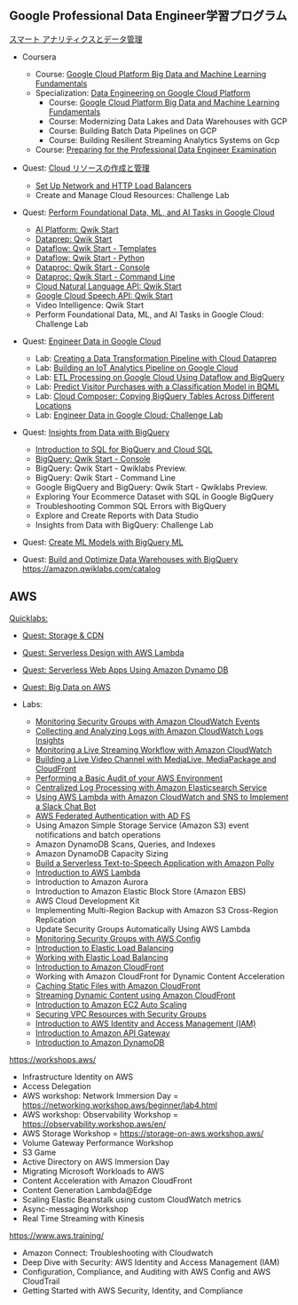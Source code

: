 ## Google Professional Data Engineer学習プログラム 
[スマート アナリティクスとデータ管理](https://cloud.google.com/training/data-ml?hl=ja#data-engineer-learning-path)

- Coursera
  - Course: [Google Cloud Platform Big Data and Machine Learning Fundamentals](https://www.coursera.org/learn/gcp-big-data-ml-fundamentals)
  - Specialization: [Data Engineering on Google Cloud Platform](https://www.coursera.org/specializations/gcp-data-machine-learning)
    - Course: [Google Cloud Platform Big Data and Machine Learning Fundamentals](https://www.coursera.org/learn/gcp-big-data-ml-fundamentals)
    - Course: Modernizing Data Lakes and Data Warehouses with GCP
    - Course: Building Batch Data Pipelines on GCP
    - Course: Building Resilient Streaming Analytics Systems on Gcp
  - Course: [Preparing for the Professional Data Engineer Examination](https://www.coursera.org/learn/preparing-cloud-professional-data-engineer-exam)


- Quest: [Cloud リソースの作成と管理](https://google.qwiklabs.com/focuses/12007?parent=catalog)
  - [Set Up Network and HTTP Load Balancers](https://google.qwiklabs.com/focuses/12007?parent=catalog)
  - Create and Manage Cloud Resources: Challenge Lab
- Quest: [Perform Foundational Data, ML, and AI Tasks in Google Cloud](https://google.qwiklabs.com/quests/117)
  - [AI Platform: Qwik Start](https://google.qwiklabs.com/focuses/581?parent=catalog)
  - [Dataprep: Qwik Start](https://google.qwiklabs.com/focuses/584?parent=catalog)
  - [Dataflow: Qwik Start - Templates](https://google.qwiklabs.com/focuses/1101?parent=catalog)
  - [Dataflow: Qwik Start - Python](https://google.qwiklabs.com/focuses/1100?parent=catalog)
  - [Dataproc: Qwik Start - Console](https://www.qwiklabs.com/focuses/586?catalog_rank=%7B%22rank%22%3A8%2C%22num_filters%22%3A0%2C%22has_search%22%3Atrue%7D&parent=catalog&search_id=11076742)
  - [Dataproc: Qwik Start - Command Line](https://www.qwiklabs.com/focuses/585?catalog_rank=%7B%22rank%22%3A9%2C%22num_filters%22%3A0%2C%22has_search%22%3Atrue%7D&parent=catalog&search_id=11076367)
  - [Cloud Natural Language API: Qwik Start](https://google.qwiklabs.com/focuses/582?parent=catalog)
  - [Google Cloud Speech API: Qwik Start](https://google.qwiklabs.com/focuses/588?catalog_rank=%7B%22rank%22%3A1%2C%22num_filters%22%3A0%2C%22has_search%22%3Atrue%7D&parent=catalog&search_id=111135560)
  - Video Intelligence: Qwik Start
  - Perform Foundational Data, ML, and AI Tasks in Google Cloud: Challenge Lab
- Quest: [Engineer Data in Google Cloud](https://google.qwiklabs.com/quests/132)
  - Lab: [Creating a Data Transformation Pipeline with Cloud Dataprep](https://google.qwiklabs.com/focuses/4415?parent=catalog)
  - Lab: [Building an IoT Analytics Pipeline on Google Cloud](https://google.qwiklabs.com/focuses/605?parent=catalog)
  - Lab: [ETL Processing on Google Cloud Using Dataflow and BigQuery](https://google.qwiklabs.com/focuses/3460?parent=catalog)
  - Lab: [Predict Visitor Purchases with a Classification Model in BQML](https://google.qwiklabs.com/focuses/1794?parent=catalog)
  - Lab: [Cloud Composer: Copying BigQuery Tables Across Different Locations](https://google.qwiklabs.com/focuses/3528?parent=catalog)
  - Lab: [Engineer Data in Google Cloud: Challenge Lab](https://google.qwiklabs.com/focuses/12379?parent=catalog)
- Quest: [Insights from Data with BigQuery](https://google.qwiklabs.com/quests/123)
  - [Introduction to SQL for BigQuery and Cloud SQL](https://google.qwiklabs.com/focuses/2802?parent=catalog#)
  - [BigQuery: Qwik Start - Console](https://google.qwiklabs.com/focuses/1145?catalog_rank=%7B%22rank%22%3A1%2C%22num_filters%22%3A0%2C%22has_search%22%3Atrue%7D&parent=catalog&search_id=11308724)
  - BigQuery: Qwik Start - Qwiklabs Preview.
  - BigQuery: Qwik Start - Command Line
  - Google BigQuery and BigQuery: Qwik Start - Qwiklabs Preview.
  - Exploring Your Ecommerce Dataset with SQL in Google BigQuery
  - Troubleshooting Common SQL Errors with BigQuery
  - Explore and Create Reports with Data Studio
  - Insights from Data with BigQuery: Challenge Lab
- Quest: [Create ML Models with BigQuery ML](https://google.qwiklabs.com/quests/146)
- Quest: [Build and Optimize Data Warehouses with BigQuery](https://google.qwiklabs.com/quests/147)
https://amazon.qwiklabs.com/catalog

## AWS

[Quicklabs:](https://www.qwiklabs.com/catalog?cloud=AWS&per_page=50)

- [Quest: Storage & CDN](https://amazon.qwiklabs.com/quests/9)
- [Quest: Serverless Design with AWS Lambda](https://amazon.qwiklabs.com/quests/17)
- [Quest: Serverless Web Apps Using Amazon Dynamo DB](https://amazon.qwiklabs.com/quests/21)
- [Quest: Big Data on AWS](https://amazon.qwiklabs.com/quests/5)

- Labs:
  - [Monitoring Security Groups with Amazon CloudWatch Events](https://www.qwiklabs.com/focuses/15504?catalog_rank=%7B%22rank%22%3A1%2C%22num_filters%22%3A1%2C%22has_search%22%3Atrue%7D&parent=catalog&search_id=10847282)
  - [Collecting and Analyzing Logs with Amazon CloudWatch Logs Insights](https://www.qwiklabs.com/focuses/15723?catalog_rank=%7B%22rank%22%3A1%2C%22num_filters%22%3A1%2C%22has_search%22%3Atrue%7D&parent=catalog&search_id=10847693)
  - [Monitoring a Live Streaming Workflow with Amazon CloudWatch](https://www.qwiklabs.com/focuses/15884?catalog_rank=%7B%22rank%22%3A1%2C%22num_filters%22%3A1%2C%22has_search%22%3Atrue%7D&parent=catalog&search_id=10903683)
  - [Building a Live Video Channel with MediaLive, MediaPackage and CloudFront](https://www.qwiklabs.com/focuses/15593?catalog_rank=%7B%22rank%22%3A1%2C%22num_filters%22%3A0%2C%22has_search%22%3Atrue%7D&parent=catalog&search_id=10924515)
  - [Performing a Basic Audit of your AWS Environment](https://www.qwiklabs.com/focuses/14162?catalog_rank=%7B%22rank%22%3A1%2C%22num_filters%22%3A1%2C%22has_search%22%3Atrue%7D&parent=catalog&search_id=10924310)
  - [Centralized Log Processing with Amazon Elasticsearch Service](https://www.qwiklabs.com/focuses/15602?catalog_rank=%7B%22rank%22%3A1%2C%22num_filters%22%3A0%2C%22has_search%22%3Atrue%7D&parent=catalog&search_id=11028300)
  - [Using AWS Lambda with Amazon CloudWatch and SNS to Implement a Slack Chat Bot](https://www.qwiklabs.com/focuses/17697?catalog_rank=%7B%22rank%22%3A1%2C%22num_filters%22%3A1%2C%22has_search%22%3Atrue%7D&parent=catalog&search_id=10959359)
  - [AWS Federated Authentication with AD FS](https://www.qwiklabs.com/focuses/16312?catalog_rank=%7B%22rank%22%3A1%2C%22num_filters%22%3A1%2C%22has_search%22%3Atrue%7D&parent=catalog&search_id=11134531)
  - Using Amazon Simple Storage Service (Amazon S3) event notifications and batch operations
  - Amazon DynamoDB Scans, Queries, and Indexes
  - Amazon DynamoDB Capacity Sizing
  - [Build a Serverless Text-to-Speech Application with Amazon Polly](https://www.qwiklabs.com/focuses/17730?parent=catalog)
  - [Introduction to AWS Lambda](https://www.qwiklabs.com/focuses/16506?parent=catalog)
  - Introduction to Amazon Aurora
  - Introduction to Amazon Elastic Block Store (Amazon EBS)
  - AWS Cloud Development Kit
  - Implementing Multi-Region Backup with Amazon S3 Cross-Region Replication
  - Update Security Groups Automatically Using AWS Lambda
  - [Monitoring Security Groups with AWS Config](https://www.qwiklabs.com/focuses/17923?catalog_rank=%7B%22rank%22%3A1%2C%22num_filters%22%3A0%2C%22has_search%22%3Atrue%7D&parent=catalog&search_id=10812115)
  - [Introduction to Elastic Load Balancing](https://amazon.qwiklabs.com/focuses/16489?catalog_rank=%7B%22rank%22%3A1%2C%22num_filters%22%3A0%2C%22has_search%22%3Atrue%7D&parent=catalog&search_id=10697433)
  - [Working with Elastic Load Balancing](https://www.qwiklabs.com/focuses/14125?catalog_rank=%7B%22rank%22%3A17%2C%22num_filters%22%3A0%2C%22has_search%22%3Atrue%7D&parent=catalog&search_id=10765208)
  - [Introduction to Amazon CloudFront](https://amazon.qwiklabs.com/focuses/15612?catalog_rank=%7B%22rank%22%3A1%2C%22num_filters%22%3A0%2C%22has_search%22%3Atrue%7D&parent=catalog&search_id=10749653)
  - Working with Amazon CloudFront for Dynamic Content Acceleration
  - [Caching Static Files with Amazon CloudFront](https://www.qwiklabs.com/focuses/15568?parent=catalog)
  - [Streaming Dynamic Content using Amazon CloudFront](https://amazon.qwiklabs.com/focuses/16220?catalog_rank=%7B%22rank%22%3A1%2C%22num_filters%22%3A0%2C%22has_search%22%3Atrue%7D&parent=catalog&search_id=10750020)
  - [Introduction to Amazon EC2 Auto Scaling](https://www.qwiklabs.com/focuses/14834?catalog_rank=%7B%22rank%22%3A1%2C%22num_filters%22%3A1%2C%22has_search%22%3Atrue%7D&parent=catalog&search_id=10765006)
  - [Securing VPC Resources with Security Groups](https://www.qwiklabs.com/focuses/16200?catalog_rank=%7B%22rank%22%3A1%2C%22num_filters%22%3A0%2C%22has_search%22%3Atrue%7D&parent=catalog&search_id=10765348)
  - [Introduction to AWS Identity and Access Management (IAM)](https://amazon.qwiklabs.com/focuses/18002?catalog_rank=%7B%22rank%22%3A1%2C%22num_filters%22%3A0%2C%22has_search%22%3Atrue%7D&parent=catalog&search_id=10708808)
  - [Introduction to Amazon API Gateway](https://amazon.qwiklabs.com/focuses/10383?parent=catalog)
  - [Introduction to Amazon DynamoDB](https://amazon.qwiklabs.com/focuses/14815?parent=catalog)

https://workshops.aws/

- Infrastructure Identity on AWS
- Access Delegation
- AWS workshop: Network Immersion Day = https://networking.workshop.aws/beginner/lab4.html
- AWS workshop: Observability Workshop = https://observability.workshop.aws/en/
- AWS Storage Workshop = https://storage-on-aws.workshop.aws/
- Volume Gateway Performance Workshop
- S3 Game
- Active Directory on AWS Immersion Day
- Migrating Microsoft Workloads to AWS
- Content Acceleration with Amazon CloudFront
- Content Generation Lambda@Edge
- Scaling Elastic Beanstalk using custom CloudWatch metrics
- Async-messaging Workshop
- Real Time Streaming with Kinesis

https://www.aws.training/

- Amazon Connect: Troubleshooting with Cloudwatch
- Deep Dive with Security: AWS Identity and Access Management (IAM)
- Configuration, Compliance, and Auditing with AWS Config and AWS CloudTrail
- Getting Started with AWS Security, Identity, and Compliance


